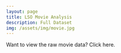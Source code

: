 ```yaml
---
layout: page
title: LSO Movie Analysis
description: Full Dataset
img: /assets/img/movie.jpg
---
```


Want to view the raw movie data? Click here.

